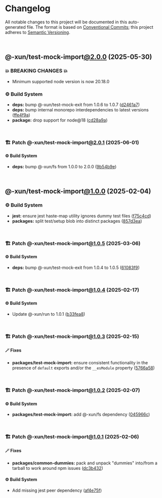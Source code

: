 # Changelog

All notable changes to this project will be documented in this auto-generated
file. The format is based on [Conventional Commits][1];
this project adheres to [Semantic Versioning][2].

<br />

## @-xun/test-mock-import[@2.0.0][3] (2025-05-30)

### 💥 BREAKING CHANGES 💥

- Minimum supported node version is now 20.18.0

### ⚙️ Build System

- **deps:** bump @-xun/test-mock-exit from 1.0.6 to 1.0.7 ([d2461a7][4])
- **deps:** bump internal monorepo interdependencies to latest versions ([ffe4f9a][5])
- **package:** drop support for node\@18 ([cd28a9a][6])

<br />

### 🏗️ Patch @-xun/test-mock-import[@2.0.1][7] (2025-06-01)

#### ⚙️ Build System

- **deps:** bump @-xun/fs from 1.0.0 to 2.0.0 ([9b54b9e][8])

<br />

## @-xun/test-mock-import[@1.0.0][9] (2025-02-04)

### ⚙️ Build System

- **jest:** ensure jest haste-map utility ignores dummy test files ([f75c4cd][10])
- **packages:** split test/setup blob into distinct packages ([857d3ea][11])

<br />

### 🏗️ Patch @-xun/test-mock-import[@1.0.5][12] (2025-03-06)

#### ⚙️ Build System

- **deps:** bump @-xun/test-mock-exit from 1.0.4 to 1.0.5 ([61083f9][13])

<br />

### 🏗️ Patch @-xun/test-mock-import[@1.0.4][14] (2025-02-17)

#### ⚙️ Build System

- Update @-xun/run to 1.0.1 ([b33fea8][15])

<br />

### 🏗️ Patch @-xun/test-mock-import[@1.0.3][16] (2025-02-15)

#### 🪄 Fixes

- **packages/test-mock-import:** ensure consistent functionality in the presence of `default` exports and/or the `__esModule` property ([5766a58][17])

<br />

### 🏗️ Patch @-xun/test-mock-import[@1.0.2][18] (2025-02-07)

#### ⚙️ Build System

- **packages/test-mock-import:** add @-xun/fs dependency ([045966c][19])

<br />

### 🏗️ Patch @-xun/test-mock-import[@1.0.1][20] (2025-02-06)

#### 🪄 Fixes

- **packages/common-dummies:** pack and unpack "dummies" into/from a tarball to work around npm issues ([dc3b432][21])

#### ⚙️ Build System

- Add missing jest peer dependency ([af4e75f][22])

[1]: https://conventionalcommits.org
[2]: https://semver.org
[3]: https://github.com/Xunnamius/test-utils/compare/@-xun/test-mock-import@1.0.5...@-xun/test-mock-import@2.0.0
[4]: https://github.com/Xunnamius/test-utils/commit/d2461a75ee5b33282e370eaab15c14895d83d5cb
[5]: https://github.com/Xunnamius/test-utils/commit/ffe4f9aaeb0bd2a14e2c5191c998bec7ab655f00
[6]: https://github.com/Xunnamius/test-utils/commit/cd28a9a0a06981edb7d180139ceb629dc4313139
[7]: https://github.com/Xunnamius/test-utils/compare/@-xun/test-mock-import@2.0.0...@-xun/test-mock-import@2.0.1
[8]: https://github.com/Xunnamius/test-utils/commit/9b54b9e39c8a7490e69fa4e287d96291d2286bfd
[9]: https://github.com/Xunnamius/test-utils/compare/857d3eac80084608a88cbc27476cbe23e155ce7d...@-xun/test-mock-import@1.0.0
[10]: https://github.com/Xunnamius/test-utils/commit/f75c4cd929f5d1720d466436ad2ee5c68cced170
[11]: https://github.com/Xunnamius/test-utils/commit/857d3eac80084608a88cbc27476cbe23e155ce7d
[12]: https://github.com/Xunnamius/test-utils/compare/@-xun/test-mock-import@1.0.4...@-xun/test-mock-import@1.0.5
[13]: https://github.com/Xunnamius/test-utils/commit/61083f9919917ccccdfed2b8d52f34201a33ed20
[14]: https://github.com/Xunnamius/test-utils/compare/@-xun/test-mock-import@1.0.3...@-xun/test-mock-import@1.0.4
[15]: https://github.com/Xunnamius/test-utils/commit/b33fea8db53369e4e821d273ed05fd0d4c91b749
[16]: https://github.com/Xunnamius/test-utils/compare/@-xun/test-mock-import@1.0.2...@-xun/test-mock-import@1.0.3
[17]: https://github.com/Xunnamius/test-utils/commit/5766a587ab597e73a306f5f0ae4c7b7bd249633c
[18]: https://github.com/Xunnamius/test-utils/compare/@-xun/test-mock-import@1.0.1...@-xun/test-mock-import@1.0.2
[19]: https://github.com/Xunnamius/test-utils/commit/045966cd59e0c9bf1c888b45ed07319366458288
[20]: https://github.com/Xunnamius/test-utils/compare/@-xun/test-mock-import@1.0.0...@-xun/test-mock-import@1.0.1
[21]: https://github.com/Xunnamius/test-utils/commit/dc3b432f6d15898a8396cf56c73f03cafcecb7a9
[22]: https://github.com/Xunnamius/test-utils/commit/af4e75f9b436c758cd44a902f489c5640d8b2b47
